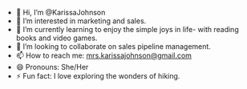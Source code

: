 - 👋 Hi, I’m @KarissaJohnson
- 👀 I’m interested in marketing and sales.
- 🌱 I’m currently learning to enjoy the simple joys in life- with reading books and video games.
- 💞️ I’m looking to collaborate on sales pipeline management. 
- 📫 How to reach me: mrs.karissajohnson@gmail.com
- 😄 Pronouns: She/Her
- ⚡ Fun fact: I love exploring the wonders of hiking.

<!---
KarissaJohnson/KarissaJohnson is a ✨ special ✨ repository because its `README.md` (this file) appears on your GitHub profile.
You can click the Preview link to take a look at your changes.
--->
